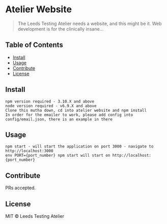 # Atelier Website

> The Leeds Testing Atelier needs a website, and this might be it. Web development is for the clinically insane...

## Table of Contents

- [Install](#install)
- [Usage](#usage)
- [Contribute](#contribute)
- [License](#license)

## Install

```
npm version required - 3.10.X and above
node version required - v6.9.X and above
Clone this mutha down, cd into atelier website and npm install
In order for the emailer to work, please add config into config/email.json, there is an example in there 

```

## Usage

```
npm start - will start the application on port 3000 - navigate to http://localhost:3000
env PORT={port_number} npm start will start on http://localhost:{port_number}

```

## Contribute

PRs accepted.

## License

MIT © Leeds Testing Atelier